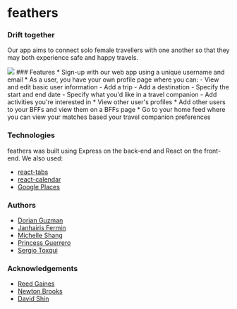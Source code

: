 # feathers
### Drift together

Our app aims to connect solo female travellers with one another so that they may both experience safe and happy travels.

<img src="./front-end/src/feathers-register.png" width="" />
### Features
* Sign-up with our web app using a unique username and email
* As a user, you have your own profile page where you can:
  - View and edit basic user information
  - Add a trip
    - Add a destination
    - Specify the start and end date
    - Specify what you'd like in a travel companion
    - Add activities you're interested in
* View other user's profiles
* Add other users to your BFFs and view them on a BFFs page
* Go to your home feed where you can view your matches based your travel companion preferences

### Technologies

feathers was built using Express on the back-end and React on the front-end. We also used:
* [react-tabs](https://www.npmjs.com/package/react-tabs)
* [react-calendar](https://www.npmjs.com/package/react-calendar)
* [Google Places](https://developers.google.com/places/web-service/)

### Authors
* [Dorian Guzman](https://github.com/doriguzman)
* [Janhairis Fermin](https://github.com/janhairis)
* [Michelle Shang](https://github.com/michellelala)
* [Princess Guerrero](https://github.com/princessguerrero)
* [Sergio Toxqui](https://github.com/sergiotoxqui)

### Acknowledgements 
* [Reed Gaines](https://github.com/crymall)
* [Newton Brooks](https://github.com/newton-brooks)
* [David Shin](https://github.com/davidyshin)
